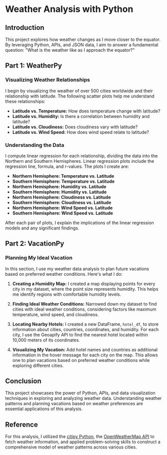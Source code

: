 # Weather Analysis with Python

## Introduction

This project explores how weather changes as I move closer to the equator. By leveraging Python, APIs, and JSON data, I aim to answer a fundamental question: "What is the weather like as I approach the equator?"

## Part 1: WeatherPy

### Visualizing Weather Relationships

I begin by visualizing the weather of over 500 cities worldwide and their relationship with latitude. The following scatter plots help me understand these relationships:

-   **Latitude vs. Temperature:** How does temperature change with latitude?
-   **Latitude vs. Humidity:** Is there a correlation between humidity and latitude?
-   **Latitude vs. Cloudiness:** Does cloudiness vary with latitude?
-   **Latitude vs. Wind Speed:** How does wind speed relate to latitude?

### Understanding the Data

I compute linear regression for each relationship, dividing the data into the Northern and Southern Hemispheres. Linear regression plots include the regression line, formula, and r-values. The plots I create are:

-   **Northern Hemisphere: Temperature vs. Latitude**
-   **Southern Hemisphere: Temperature vs. Latitude**
-   **Northern Hemisphere: Humidity vs. Latitude**
-   **Southern Hemisphere: Humidity vs. Latitude**
-   **Northern Hemisphere: Cloudiness vs. Latitude**
-   **Southern Hemisphere: Cloudiness vs. Latitude**
-   **Northern Hemisphere: Wind Speed vs. Latitude**
-   **Southern Hemisphere: Wind Speed vs. Latitude**

After each pair of plots, I explain the implications of the linear regression models and any significant findings.

## Part 2: VacationPy

### Planning My Ideal Vacation

In this section, I use my weather data analysis to plan future vacations based on preferred weather conditions. Here's what I do:

1.  **Creating a Humidity Map:** I created a map displaying points for every city in my dataset, where the point size represents humidity. This helps me identify regions with comfortable humidity levels.
    
2.  **Finding Ideal Weather Conditions:** Narrowed down my dataset to find cities with ideal weather conditions, considering factors like maximum temperature, wind speed, and cloudiness.
    
3.  **Locating Nearby Hotels:** I created a new DataFrame, `hotel_df`, to store information about cities, countries, coordinates, and humidity. For each city, I use the Geoapify API to find the nearest hotel located within 10,000 meters of its coordinates.
    
4.  **Visualizing My Vacation:** Add hotel names and countries as additional information in the hover message for each city on the map. This allows one to plan vacations based on preferred weather conditions while exploring different cities.
    

## Conclusion

This project showcases the power of Python, APIs, and data visualization techniques in exploring and analyzing weather data. Understanding weather patterns and planning vacations based on weather preferences are essential applications of this analysis.

## Reference

For this analysis, I utilized the [citipy Python](https://pypi.python.org/pypi/citipy), the [OpenWeatherMap API](https://openweathermap.org/api) to fetch weather information, and applied problem-solving skills to construct a comprehensive model of weather patterns across various cities.
